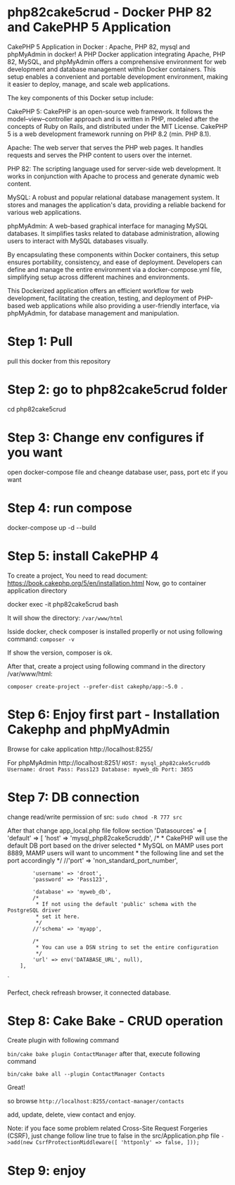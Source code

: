 # php82cake5crud - Docker PHP 82 and CakePHP 5 Application   
CakePHP 5 Application in Docker : Apache, PHP 82, mysql and phpMyAdmin in docker!
A PHP Docker application integrating Apache, PHP 82, MySQL, and phpMyAdmin offers a comprehensive environment for web development and database management within Docker containers. This setup enables a convenient and portable development environment, making it easier to deploy, manage, and scale web applications.

The key components of this Docker setup include:

CakePHP 5: CakePHP is an open-source web framework. It follows the model–view–controller approach and is written in PHP, modeled after the concepts of Ruby on Rails, and distributed under the MIT License. CakePHP 5 is a web development framework running on PHP 8.2 (min. PHP 8.1). 

Apache:  The web server that serves the PHP web pages. It handles requests and serves the PHP content to users over the internet.

PHP 82: The scripting language used for server-side web development. It works in conjunction with Apache to process and generate dynamic web content.

MySQL: A robust and popular relational database management system. It stores and manages the application's data, providing a reliable backend for various web applications.

phpMyAdmin: A web-based graphical interface for managing MySQL databases. It simplifies tasks related to database administration, allowing users to interact with MySQL databases visually.

 

By encapsulating these components within Docker containers, this setup ensures portability, consistency, and ease of deployment. Developers can define and manage the entire environment via a docker-compose.yml file, simplifying setup across different machines and environments.

This Dockerized application offers an efficient workflow for web development, facilitating the creation, testing, and deployment of PHP-based web applications while also providing a user-friendly interface, via phpMyAdmin, for database management and manipulation.

# Step 1: Pull 
pull this docker from this repository 

# Step 2: go to php82cake5crud folder 
cd php82cake5crud

# Step 3: Change env configures if you want 
open docker-compose file and cheange database user, pass, port etc if you want 

# Step 4: run compose 
docker-compose up -d --build 

# Step 5: install CakePHP 4
To create a project, You need to read document: https://book.cakephp.org/5/en/installation.html 
Now, go to container application directory  

 docker exec -it php82cake5crud bash

It will show the directory: 
`/var/www/html`

Isside docker, check composer is installed properlly or not using following command: 
`composer -v `  

If show the version, composer is ok. 

After that, create a project using following command in the directory  /var/www/html:

`composer create-project --prefer-dist cakephp/app:~5.0 . `


# Step 6: Enjoy first part - Installation Cakephp and  phpMyAdmin
Browse for cake application  http://localhost:8255/ 

For phpMyAdmin http://localhost:8251/
`
HOST: mysql_php82cake5cruddb
Username: droot
Pass: Pass123
Database: myweb_db
Port: 3855 
`

# Step 7: DB connection 
 change read/write permission of src: 
`sudo chmod -R 777 src`

After that change app_local.php file follow section 
'Datasources' => [
        'default' => [
            'host' => 'mysql_php82cake5cruddb',
            /*
             * CakePHP will use the default DB port based on the driver selected
             * MySQL on MAMP uses port 8889, MAMP users will want to uncomment
             * the following line and set the port accordingly
             */
            //'port' => 'non_standard_port_number',

            'username' => 'droot',
            'password' => 'Pass123',

            'database' => 'myweb_db',
            /*
             * If not using the default 'public' schema with the PostgreSQL driver
             * set it here.
             */
            //'schema' => 'myapp',

            /*
             * You can use a DSN string to set the entire configuration
             */
            'url' => env('DATABASE_URL', null),
        ],
`

 Perfect, check refreash browser, it connected database. 

# Step 8: Cake Bake - CRUD operation 
 Create plugin with following command

` bin/cake bake plugin ContactManager `
after that, execute following command 

`bin/cake bake all --plugin ContactManager Contacts`

Great!

so browse 
`http://localhost:8255/contact-manager/contacts`

add, update, delete, view contact and enjoy. 

Note: if you face some problem related Cross-Site Request Forgeries (CSRF), just change follow line true to false in the src/Application.php file 
`
->add(new CsrfProtectionMiddleware([
                'httponly' => false,
            ]));
`

# Step 9: enjoy 

